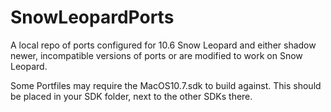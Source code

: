 # SnowLeopardPorts
A local repo of ports configured for 10.6 Snow Leopard and either shadow newer, incompatible versions of ports or are modified to work on Snow Leopard.

Some Portfiles may require the MacOS10.7.sdk to build against. This should be placed in your SDK folder, next to the other SDKs there.
